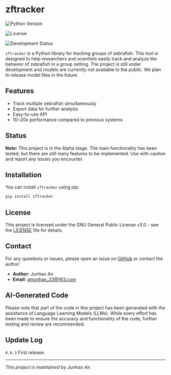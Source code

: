 # zftracker

![Python Version](https://img.shields.io/badge/python-3.9-blue.svg)

![License](https://img.shields.io/badge/license-GPLv3-blue.svg)

![Development Status](https://img.shields.io/badge/status-PreAlpha-orange.svg)

`zftracker` is a Python library for tracking groups of zebrafish. This tool is designed to help researchers and scientists easily track and analyze the behavior of zebrafish in a group setting. The project is still under development and models are currently not available to the public. We plan to release model files in the future.

## Features

- Track multiple zebrafish simultaneously
- Export data for further analysis
- Easy-to-use API
- 10~20x performance compared to previous systems

## Status

**Note:** This project is in the Alpha stage. The main functionality has been tested, but there are still many features to be implemented. Use with caution and report any issues you encounter.

## Installation

You can install `zftracker` using pip:

```bash
pip install zftracker
```

## License

This project is licensed under the GNU General Public License v3.0 - see the [LICENSE](LICENSE) file for details.

## Contact

For any questions or issues, please open an issue on [GitHub](https://github.com/yourusername/zftracker/issues) or contact the author:

- **Author:** Junhao An
- **Email:** anjunhao_23@163.com

## AI-Generated Code

Please note that part of the code in this project has been generated with the assistance of Language Learning Models (LLMs). While every effort has been made to ensure the accuracy and functionality of the code, further testing and review are recommended.

## Update Log

`0.0.3` First release.

---

*This project is maintained by Junhao An.*